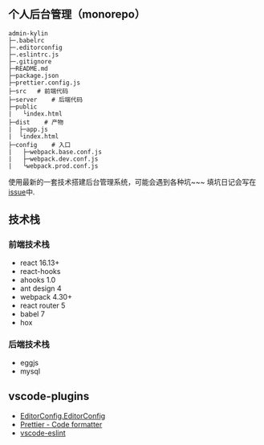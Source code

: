 ## 个人后台管理（monorepo）
```
admin-kylin
├─.babelrc
├─.editorconfig
├─.eslintrc.js
├─.gitignore
├─README.md
├─package.json
├─prettier.config.js
├─src   # 前端代码
├─server    # 后端代码
├─public
|   └index.html
├─dist    # 产物
|  ├─app.js
|  └index.html
├─config    # 入口
|   ├─webpack.base.conf.js
|   ├─webpack.dev.conf.js
|   └webpack.prod.conf.js
```

使用最新的一套技术搭建后台管理系统，可能会遇到各种坑~~~
填坑日记会写在[issue](https://github.com/Kylin93CN/admin-kylin/issues)中.

## 技术栈

### 前端技术栈
- react 16.13+
- react-hooks
- ahooks 1.0
- ant design 4
- webpack 4.30+
- react router 5
- babel 7
- hox

### 后端技术栈
- eggjs
- mysql

## vscode-plugins
- [EditorConfig.EditorConfig](https://marketplace.visualstudio.com/items?itemName=EditorConfig.EditorConfig)
- [Prettier - Code formatter](https://marketplace.visualstudio.com/items?itemName=esbenp.prettier-vscode)
- [vscode-eslint](https://marketplace.visualstudio.com/items?itemName=dbaeumer.vscode-eslint)
